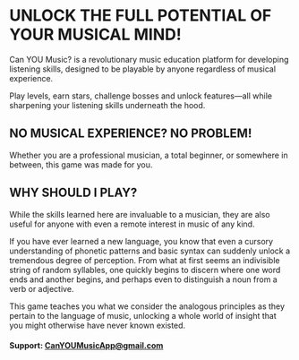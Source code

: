 # UNLOCK THE FULL POTENTIAL OF YOUR MUSICAL MIND!

Can YOU Music? is a revolutionary music education platform for developing listening skills, designed to be playable by anyone regardless of musical experience.

Play levels, earn stars, challenge bosses and unlock features—all while sharpening your listening skills underneath the hood.

## NO MUSICAL EXPERIENCE? NO PROBLEM!

Whether you are a professional musician, a total beginner, or somewhere in between, this game was made for you.

## WHY SHOULD I PLAY?

While the skills learned here are invaluable to a musician, they are also useful for anyone with even a remote interest in music of any kind.

If you have ever learned a new language, you know that even a cursory understanding of phonetic patterns and basic syntax can suddenly unlock a tremendous degree of perception. From what at first seems an indivisible string of random syllables, one quickly begins to discern where one word ends and another begins, and perhaps even to distinguish a noun from a verb or adjective.

This game teaches you what we consider the analogous principles as they pertain to the language of music, unlocking a whole world of insight that you might otherwise have never known existed.

#### Support: [CanYOUMusicApp@gmail.com](mailto:CanYOUMusicApp@gmail.com)
